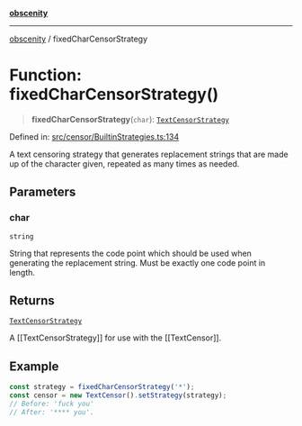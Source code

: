 [**obscenity**](../README.md)

***

[obscenity](../README.md) / fixedCharCensorStrategy

# Function: fixedCharCensorStrategy()

> **fixedCharCensorStrategy**(`char`): [`TextCensorStrategy`](../type-aliases/TextCensorStrategy.md)

Defined in: [src/censor/BuiltinStrategies.ts:134](https://github.com/jo3-l/obscenity/blob/907e5d7d34bb29e7d66f262535368ae2d124a8eb/src/censor/BuiltinStrategies.ts#L134)

A text censoring strategy that generates replacement strings that are made up
of the character given, repeated as many times as needed.

## Parameters

### char

`string`

String that represents the code point which should be used when
generating the replacement string. Must be exactly one code point in length.

## Returns

[`TextCensorStrategy`](../type-aliases/TextCensorStrategy.md)

A [[TextCensorStrategy]] for use with the [[TextCensor]].

## Example

```typescript
const strategy = fixedCharCensorStrategy('*');
const censor = new TextCensor().setStrategy(strategy);
// Before: 'fuck you'
// After: '**** you'.
```
